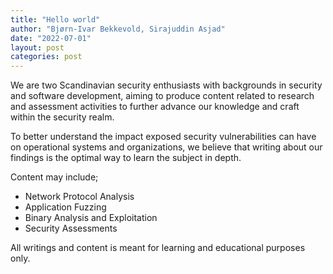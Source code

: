 ```yaml
---
title: "Hello world"
author: "Bjørn-Ivar Bekkevold, Sirajuddin Asjad"
date: "2022-07-01"
layout: post
categories: post
---
```


We are two Scandinavian security enthusiasts with backgrounds in security and software development, aiming to produce content related to research and assessment activities to further advance our knowledge and craft within the security realm. 

To better understand the impact exposed security vulnerabilities can have on operational systems and organizations, we believe that writing about our findings is the optimal way to learn the subject in depth. 

Content may include;
- Network Protocol Analysis
- Application Fuzzing
- Binary Analysis and Exploitation
- Security Assessments

All writings and content is meant for learning and educational purposes only.